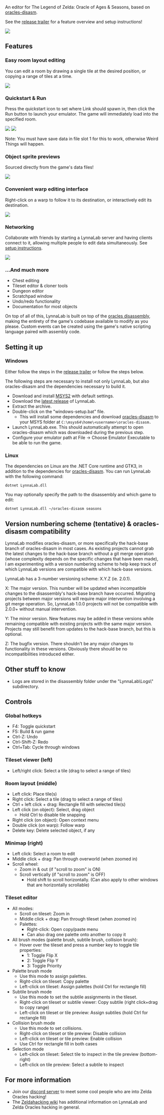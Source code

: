 An editor for The Legend of Zelda: Oracle of Ages & Seasons, based on
[oracles-disasm](https://github.com/stewmath/oracles-disasm).

See the [release trailer](https://www.youtube.com/watch?v=u-Sz1d0ZdEk) for a feature overview and
setup instructions!

![](images/preview-general.png)

## Features

### Easy room layout editing

You can edit a room by drawing a single tile at the desired position, or copying a range of tiles at
a time.

![](images/preview-brush.gif)

### Quickstart & Run

Press the quickstart icon to set where Link should spawn in, then click the Run
button to launch your emulator. The game will immediately load into the
specified room.

![](images/preview-quickspawn-1.png)
![](images/preview-quickspawn-2.png)

Note: You must have save data in file slot 1 for this to work, otherwise Weird
Things will happen.

### Object sprite previews

Sourced directly from the game's data files!

![](images/preview-objects.png)

### Convenient warp editing interface

Right-click on a warp to follow it to its destination, or interactively edit its
destination.

![](images/preview-warps.png)

### Networking

Collaborate with friends by starting a LynnaLab server and having clients connect to it, allowing
multiple people to edit data simultaneously. See [setup
instructions](https://wiki.zeldahacking.net/oracle/LynnaLab/Networking).

![](images/preview-networking.png)

### ...And much more

- Chest editing
- Tileset editor & cloner tools
- Dungeon editor
- Scratchpad window
- Undo/redo functionality
- Documentation for most objects

On top of all of this, LynnaLab is built on top of the
[oracles disassembly](https://github.com/stewmath/oracles-disasm), making the
entirety of the game's codebase available to modify as you please. Custom events
can be created using the game's native scripting language paired with assembly
code.

## Setting it up

### Windows

Either follow the steps in the [release trailer](https://www.youtube.com/watch?v=u-Sz1d0ZdEk&t=126s)
or follow the steps below.

The following steps are necessary to install not only LynnaLab, but also
oracles-disasm and the dependencies necessary to build it.

- Download and install [MSYS2](https://www.msys2.org/) with default settings.
- Download the [latest release](https://github.com/Stewmath/LynnaLab/releases) of LynnaLab.
- Extract the archive.
- Double-click on the "windows-setup.bat" file.
  - This will install some dependencies and download
    [oracles-disasm](https://github.com/stewmath/oracles-disasm) to your MSYS
    folder at `C:\msys64\home\<username>\oracles-disasm.`
- Launch LynnaLab.exe. This should automatically attempt to open oracles-disasm
  which was downloaded during the previous step.
- Configure your emulator path at File -> Choose Emulator Executable to be able
  to run the game.

### Linux

The dependencies on Linux are the .NET Core runtime and GTK3, in addition to the
dependencies for [oracles-disasm](https://github.com/stewmath/oracles-disasm).
You can run LynnaLab with the following command:

```
dotnet LynnaLab.dll
```

You may optionally specify the path to the disassembly and which game to edit:

```
dotnet LynnaLab.dll ~/oracles-disasm seasons
```

## Version numbering scheme (tentative) & oracles-disasm compatibility

LynnaLab modifies oracles-disasm, or more specifically the hack-base branch of
oracles-disasm in most cases. As existing projects cannot grab the latest
changes to the hack-base branch without a git merge operation (whose complexity
depends on the specific changes that have been made), I am experimenting with a
version numbering scheme to help keep track of which LynnaLab versions are
compatible with which hack-base versions.

LynnaLab has a 3-number versioning scheme: X.Y.Z (ie. 2.0.1).

X: The major version. This number will be updated when incompatible changes to
the disassembly's hack-base branch have occurred. Migrating projects between
major versions will require major intervention involving a git merge operation.
So, LynnaLab 1.0.0 projects will not be compatible with 2.0.0+ without manual
intervention.

Y: The minor version. New features may be added in these versions while
remaining compatible with existing projects with the same major version.
Projects may still benefit from updates to the hack-base branch, but this is
optional.

Z: The bugfix version. There shouldn't be any major changes to functionality in
these versions. Obviously there should be no incompatibilities introduced
either.

## Other stuff to know

* Logs are stored in the disassembly folder under the "LynnaLab\\Logs\\"
  subdirectory.
  
## Controls

### Global hotkeys

* F4: Toggle quickstart
* F5: Build & run game
* Ctrl-Z: Undo
* Ctrl-Shift-Z: Redo
* Ctrl+Tab: Cycle through windows

### Tileset viewer (left)

* Left/right click: Select a tile (drag to select a range of tiles)

### Room layout (middle)

* Left click: Place tile(s)
* Right click: Select a tile (drag to select a range of tiles)
* Ctrl + left click + drag: Rectangle fill with selected tile(s)
* Left click (on object): Select, drag object
  * Hold Ctrl to disable tile snapping
* Right click (on object): Open context menu
* Double click (on warp): Follow warp
* Delete key: Delete selected object, if any

### Minimap (right)

* Left click: Select a room to edit
* Middle click + drag: Pan through overworld (when zoomed in)
* Scroll wheel:
  * Zoom in & out (if "scroll to zoom" is ON)
  * Scroll vertically (if "scroll to zoom" is OFF)
    * Hold shift to scroll horizontally. (Can also apply to other windows that are horizontally scrollable)
    
### Tileset editor

* All modes:
  * Scroll on tileset: Zoom in
  * Middle click + drag: Pan through tileset (when zoomed in)
  * Palettes:
    * Right-click: Open copy/paste menu
    * Can also drag one palette onto another to copy it
* All brush modes (palette brush, subtile brush, collision brush):
  * Hover over the tileset and press a number key to toggle tile properties:
    * 1: Toggle Flip X
    * 2: Toggle Flip Y
    * 3: Toggle Priority
* Palette brush mode
  * Use this mode to assign palettes.
  * Right-click on tileset: Copy palette
  * Left-click on tileset: Assign palettes (hold Ctrl for rectangle fill)
* Subtile brush mode
  * Use this mode to set the subtile assignments in the tileset.
  * Right-click on tileset or subtile viewer: Copy subtile (right click+drag to copy range)
  * Left-click on tileset or tile preview: Assign subtiles (hold Ctrl for rectangle fill)
* Collision brush mode
  * Use this mode to set collisions.
  * Right-click on tileset or tile preview: Disable collision
  * Left-click on tileset or tile preview: Enable collision
  * Use Ctrl for rectangle fill in both cases
* Selection mode
  * Left-click on tileset: Select tile to inspect in the tile preview (bottom-right)
  * Left-click on tile preview: Select a subtile to inspect

## For more information

- Join our [discord server](https://discord.gg/wCpPPNZ) to meet some cool people
  who are into Zelda Oracles hacking!
- The [Zeldahacking wiki](https://wiki.zeldahacking.net/oracle/LynnaLab) has
  additional information on LynnaLab and Zelda Oracles hacking in general.
